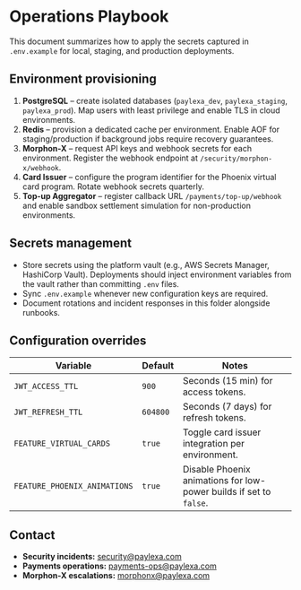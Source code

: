 # Operations Playbook

This document summarizes how to apply the secrets captured in `.env.example`
for local, staging, and production deployments.

## Environment provisioning

1. **PostgreSQL** – create isolated databases (`paylexa_dev`, `paylexa_staging`,
   `paylexa_prod`). Map users with least privilege and enable TLS in cloud
   environments.
2. **Redis** – provision a dedicated cache per environment. Enable AOF for
   staging/production if background jobs require recovery guarantees.
3. **Morphon-X** – request API keys and webhook secrets for each environment.
   Register the webhook endpoint at `/security/morphon-x/webhook`.
4. **Card Issuer** – configure the program identifier for the Phoenix virtual
   card program. Rotate webhook secrets quarterly.
5. **Top-up Aggregator** – register callback URL `/payments/top-up/webhook` and
   enable sandbox settlement simulation for non-production environments.

## Secrets management

- Store secrets using the platform vault (e.g., AWS Secrets Manager, HashiCorp
  Vault). Deployments should inject environment variables from the vault rather
  than committing `.env` files.
- Sync `.env.example` whenever new configuration keys are required.
- Document rotations and incident responses in this folder alongside runbooks.

## Configuration overrides

| Variable | Default | Notes |
| --- | --- | --- |
| `JWT_ACCESS_TTL` | `900` | Seconds (15 min) for access tokens. |
| `JWT_REFRESH_TTL` | `604800` | Seconds (7 days) for refresh tokens. |
| `FEATURE_VIRTUAL_CARDS` | `true` | Toggle card issuer integration per environment. |
| `FEATURE_PHOENIX_ANIMATIONS` | `true` | Disable Phoenix animations for low-power builds if set to `false`. |

## Contact

- **Security incidents:** security@paylexa.com
- **Payments operations:** payments-ops@paylexa.com
- **Morphon-X escalations:** morphonx@paylexa.com
